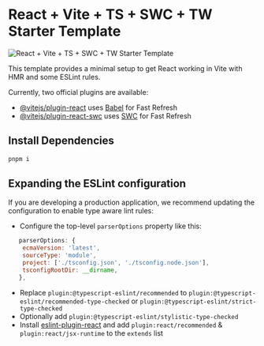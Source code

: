 # React + Vite + TS + SWC + TW Starter Template

![React + Vite + TS + SWC + TW Starter Template](https://banners-laravel-ready.vercel.app/Vite%20%2B%20React%20Starter%20Template.png?theme=light&packageManager=&packageName=by+dragandpublish.com&pattern=architect&style=style_2&description=Contains+Vite%2C+TS%2C+SWC+and+TW&md=1&showWatermark=1&watermarkText=https%3A%2F%2Fdragandpublish.com%2F&fontSize=100px&images=variable)


This template provides a minimal setup to get React working in Vite with HMR and some ESLint rules.

Currently, two official plugins are available:

- [@vitejs/plugin-react](https://github.com/vitejs/vite-plugin-react/blob/main/packages/plugin-react/README.md) uses [Babel](https://babeljs.io/) for Fast Refresh
- [@vitejs/plugin-react-swc](https://github.com/vitejs/vite-plugin-react-swc) uses [SWC](https://swc.rs/) for Fast Refresh

## Install Dependencies

```bash
pnpm i
```

## Expanding the ESLint configuration

If you are developing a production application, we recommend updating the configuration to enable type aware lint rules:

- Configure the top-level `parserOptions` property like this:

```js
   parserOptions: {
    ecmaVersion: 'latest',
    sourceType: 'module',
    project: ['./tsconfig.json', './tsconfig.node.json'],
    tsconfigRootDir: __dirname,
   },
```

- Replace `plugin:@typescript-eslint/recommended` to `plugin:@typescript-eslint/recommended-type-checked` or `plugin:@typescript-eslint/strict-type-checked`
- Optionally add `plugin:@typescript-eslint/stylistic-type-checked`
- Install [eslint-plugin-react](https://github.com/jsx-eslint/eslint-plugin-react) and add `plugin:react/recommended` & `plugin:react/jsx-runtime` to the `extends` list
